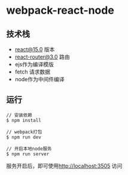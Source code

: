 # webpack-react-node

## 技术栈
* react@15.0 版本
* react-router@3.0 路由
* ejs作为编译模版
* fetch 请求数据
* node作为中间件编译

## 运行
```
// 安装依赖
$ npm install 

// webpack打包
$ npm run dev 

// 开启本地node服务
$ npm run server 
```

服务开启后，即可使用[http://localhost:3505](http://localhost:3505) 访问
